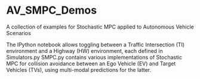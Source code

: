 # AV_SMPC_Demos
A collection of examples for Stochastic MPC applied to Autonomous Vehicle Scenarios



The IPython notebook allows toggling between a Traffic Intersection (TI) environment and a Highway (HW) environment, each defined in Simulators.py
SMPC.py contains various implementations of Stochastic MPC for collision avoidance between an Ego Vehicle (EV) and Target Vehicles (TVs),
using multi-modal predictions for the latter.

